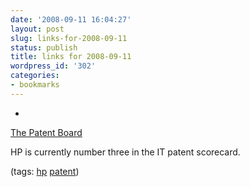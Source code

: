 ```yaml
---
date: '2008-09-11 16:04:27'
layout: post
slug: links-for-2008-09-11
status: publish
title: links for 2008-09-11
wordpress_id: '302'
categories:
- bookmarks
---
```


  * 
                

[The Patent Board](http://www.patentboard.com/home/index.asp?c=13)


                

HP is currently number three in the IT patent scorecard.


                

(tags: [hp](http://delicious.com/eob/hp) [patent](http://delicious.com/eob/patent))


            
